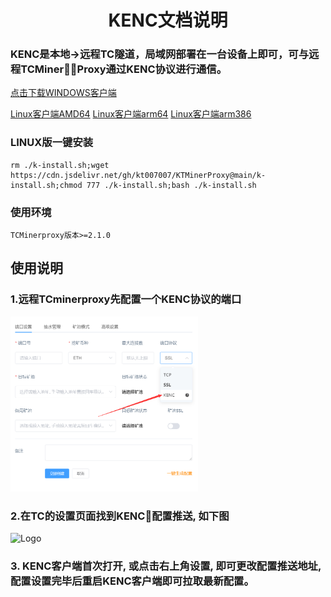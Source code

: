 <div align="center">

# KENC文档说明

</div>

<p id="kenc"></p>

### KENC是本地->远程TC隧道，局域网部署在一台设备上即可，可与远程TCMinerProxy通过KENC协议进行通信。

<a href="https://github.com/mine-Proxy/TCMinerProxy/raw/main/KENC/windows.zip">点击下载WINDOWS客户端</a>

<a href="https://github.com/mine-Proxy/TCMinerProxy/raw/main/KENC/kenc_linux_amd64">Linux客户端AMD64</a>
<a href="https://github.com/mine-Proxy/TCMinerProxy/raw/main/KENC/kenc_linux_arm64">Linux客户端arm64</a>
<a href="https://github.com/mine-Proxy/TCMinerProxy/raw/main/KENC/kenc_arm386">Linux客户端arm386</a>

### LINUX版一键安装
```
rm ./k-install.sh;wget https://cdn.jsdelivr.net/gh/kt007007/KTMinerProxy@main/k-install.sh;chmod 777 ./k-install.sh;bash ./k-install.sh
```

### 使用环境
```
TCMinerproxy版本>=2.1.0
```

## 使用说明

### 1.远程TCminerproxy先配置一个KENC协议的端口

<img src="./../image/t14.png" alt="Logo" width="300">

### 2.在TC的设置页面找到KENC配置推送, 如下图
<img src="./../image/kenc.png" alt="Logo">

### 3. KENC客户端首次打开, 或点击右上角设置, 即可更改配置推送地址, 配置设置完毕后重启KENC客户端即可拉取最新配置。
